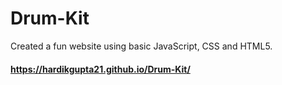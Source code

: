 # Drum-Kit
Created a fun website using basic JavaScript, CSS and HTML5.
#### https://hardikgupta21.github.io/Drum-Kit/
